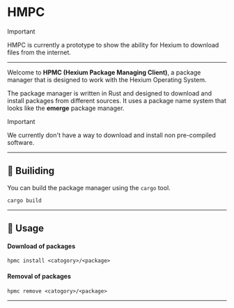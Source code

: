 # **HMPC**

>[!IMPORTANT]
>HMPC is currently a prototype to show the ability for Hexium to download files from the internet.

---
Welcome to **HPMC (Hexium Package Managing Client)**, a package manager that is designed to work with the Hexium Operating System.

The package manager is written in Rust and designed to download and install packages from different sources. It uses a package name system that looks like the **emerge** package manager.

>[!IMPORTANT] 
>We currently don't have a way to download and install non pre-compiled software.
---
## :hammer: Builiding
You can build the package manager using the `cargo` tool.

```
cargo build
```
---
## :rocket: Usage
#### Download of packages
```
hpmc install <catogory>/<package>
```
#### Removal of packages
```
hpmc remove <catogory>/<package>
```
---
